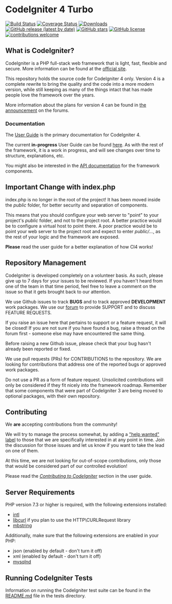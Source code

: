 # CodeIgniter 4 Turbo

[![Build Status](https://github.com/codeigniter4/CodeIgniter4/workflows/PHPUnit/badge.svg)](https://github.com/codeigniter4/CodeIgniter4/actions?query=workflow%3A%22PHPUnit%22)
[![Coverage Status](https://coveralls.io/repos/github/codeigniter4/CodeIgniter4/badge.svg?branch=develop)](https://coveralls.io/github/codeigniter4/CodeIgniter4?branch=develop)
[![Downloads](https://poser.pugx.org/codeigniter4/framework/downloads)](https://packagist.org/packages/codeigniter4/framework)
[![GitHub release (latest by date)](https://img.shields.io/github/v/release/codeigniter4/CodeIgniter4)](https://packagist.org/packages/codeigniter4/framework)
[![GitHub stars](https://img.shields.io/github/stars/codeigniter4/CodeIgniter4)](https://packagist.org/packages/codeigniter4/framework)
[![GitHub license](https://img.shields.io/github/license/codeigniter4/CodeIgniter4)](https://github.com/codeigniter4/CodeIgniter4/blob/develop/LICENSE)
[![contributions welcome](https://img.shields.io/badge/contributions-welcome-brightgreen.svg?style=flat)](https://github.com/codeigniter4/CodeIgniter4/pulls)
<br>

## What is CodeIgniter?

CodeIgniter is a PHP full-stack web framework that is light, fast, flexible and secure.
More information can be found at the [official site](http://codeigniter.com).

This repository holds the source code for CodeIgniter 4 only.
Version 4 is a complete rewrite to bring the quality and the code into a more modern version,
while still keeping as many of the things intact that has made people love the framework over the years.

More information about the plans for version 4 can be found in [the announcement](http://forum.codeigniter.com/thread-62615.html) on the forums.

### Documentation

The [User Guide](https://codeigniter4.github.io/userguide/) is the primary documentation for CodeIgniter 4.

The current **in-progress** User Guide can be found [here](https://codeigniter4.github.io/CodeIgniter4/).
As with the rest of the framework, it is a work in progress, and will see changes over time to structure, explanations, etc.

You might also be interested in the [API documentation](https://codeigniter4.github.io/api/) for the framework components.

## Important Change with index.php

index.php is no longer in the root of the project! It has been moved inside the *public* folder,
for better security and separation of components.

This means that you should configure your web server to "point" to your project's *public* folder, and
not to the project root. A better practice would be to configure a virtual host to point there. A poor practice would be to point your web server to the project root and expect to enter *public/...*, as the rest of your logic and the
framework are exposed.

**Please** read the user guide for a better explanation of how CI4 works!

## Repository Management

CodeIgniter is developed completely on a volunteer basis. As such, please give up to 7 days
for your issues to be reviewed. If you haven't heard from one of the team in that time period,
feel free to leave a comment on the issue so that it gets brought back to our attention.

We use Github issues to track **BUGS** and to track approved **DEVELOPMENT** work packages.
We use our [forum](http://forum.codeigniter.com) to provide SUPPORT and to discuss
FEATURE REQUESTS.

If you raise an issue here that pertains to support or a feature request, it will
be closed! If you are not sure if you have found a bug, raise a thread on the forum first -
someone else may have encountered the same thing.

Before raising a new Github issue, please check that your bug hasn't already
been reported or fixed.

We use pull requests (PRs) for CONTRIBUTIONS to the repository.
We are looking for contributions that address one of the reported bugs or
approved work packages.

Do not use a PR as a form of feature request.
Unsolicited contributions will only be considered if they fit nicely
into the framework roadmap.
Remember that some components that were part of CodeIgniter 3 are being moved
to optional packages, with their own repository.

## Contributing

We **are** accepting contributions from the community!

We will try to manage the process somewhat, by adding a ["help wanted" label](https://github.com/codeigniter4/CodeIgniter4/labels/help%20wanted) to those that we are
specifically interested in at any point in time. Join the discussion for those issues and let us know
if you want to take the lead on one of them.

At this time, we are not looking for out-of-scope contributions, only those that would be considered part of our controlled evolution!

Please read the [*Contributing to CodeIgniter*](https://github.com/codeigniter4/CodeIgniter4/blob/develop/CONTRIBUTING.md) section in the user guide.

## Server Requirements

PHP version 7.3 or higher is required, with the following extensions installed:


- [intl](http://php.net/manual/en/intl.requirements.php)
- [libcurl](http://php.net/manual/en/curl.requirements.php) if you plan to use the HTTP\CURLRequest library
- [mbstring](http://php.net/manual/en/mbstring.installation.php)

Additionally, make sure that the following extensions are enabled in your PHP:

- json (enabled by default - don't turn it off)
- xml (enabled by default - don't turn it off)
- [mysqlnd](http://php.net/manual/en/mysqlnd.install.php)

## Running CodeIgniter Tests

Information on running the CodeIgniter test suite can be found in the [README.md](tests/README.md) file in the tests directory.
